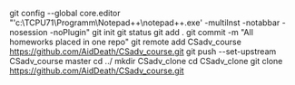 git config --global core.editor "'c:\\TCPU71\\Programm\\Notepad++\\notepad++.exe' -multiInst -notabbar -nosession -noPlugin"
git init
git status
git add .
git commit -m "All homeworks placed in one repo"
git remote add CSadv_course https://github.com/AidDeath/CSadv_course.git
git push --set-upstream CSadv_course master
cd ../
mkdir CSadv_clone
cd CSadv_clone
git clone https://github.com/AidDeath/CSadv_course.git